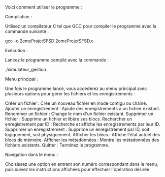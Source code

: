 Voici comment utiliser le programme :

Compilation :

Utilisez un compilateur C tel que GCC pour compiler le programme avec la commande suivante :

gcc -o 2emeProjetSFSD 2emeProjetSFSD.c

Exécution :

Lancez le programme compilé avec la commande :

./simulateur_gestion

Menu principal :

Une fois le programme lancé, vous accéderez au menu principal avec plusieurs options pour gérer les fichiers et les enregistrements :

Créer un fichier : Crée un nouveau fichier en mode contigu ou chaîné.
Ajouter un enregistrement : Ajoute des enregistrements à un fichier existant.
Renommer un fichier : Change le nom d'un fichier existant.
Supprimer un fichier : Supprime un fichier et libère ses blocs.
Rechercher un enregistrement par ID : Recherche et affiche les enregistrements par leur ID.
Supprimer un enregistrement : Supprime un enregistrement par ID, soit logiquement, soit physiquement.
Afficher les blocs : Affiche l'état actuel des blocs de mémoire.
Afficher les métadonnées : Montre les métadonnées des fichiers existants.
Quitter : Terminez le programme.

Navigation dans le menu :

Choisissez une option en entrant son numéro correspondant dans le menu, puis suivez les instructions affichées pour effectuer l'opération désirée.
